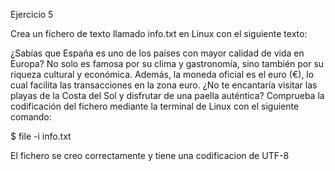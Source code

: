 Ejercicio 5

Crea un fichero de texto llamado info.txt en Linux con el siguiente texto:

¿Sabías que España es uno de los países con mayor calidad de vida en Europa? No solo es famosa por su clima y gastronomía, sino también por su riqueza cultural y económica. Además, la moneda oficial es el euro (€), lo cual facilita las transacciones en la zona euro. ¿No te encantaría visitar las playas de la Costa del Sol y disfrutar de una paella auténtica?
Comprueba la codificación del fichero mediante la terminal de Linux con el siguiente comando:

$ file -i info.txt 


El fichero se creo correctamente y tiene una codificacion de UTF-8